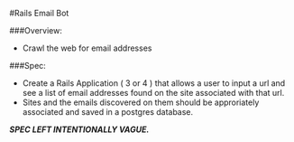 #Rails Email Bot

###Overview:
* Crawl the web for email addresses

###Spec:
* Create a Rails Application ( 3 or 4 ) that allows a user to input a url and see a list of email addresses found on the site associated with that url. 
* Sites and the emails discovered on them should be approriately associated and saved in a postgres database.

***SPEC LEFT INTENTIONALLY VAGUE.***
